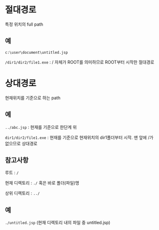 # 절대경로

특정 위치의 full path

## 예

`c:\user\document\untitled.jsp`

`/dir1/dir2/file1.exe` : / 자체가 ROOT를 의미하므로 ROOT부터 시작한 절대경로

# 상대경로

현재위치를 기준으로 하는 path

## 예

`../abc.jsp` : 현재를 기준으로 한단계 위

`dir1/dir2/file1.exe` : 현재를 기준으로 현재위치의 dir1폴더부터 시작. 맨 앞에 /가 없으므로 상대경로

## 참고사항

루트 : `/`

현재 디렉토리 : `./` 혹은 바로 폴더(파일)명

상위 디렉토리 : `../`

## 예

`./untitled.jsp` (현재 디렉토리 내의 파일 중 untitled.jsp)